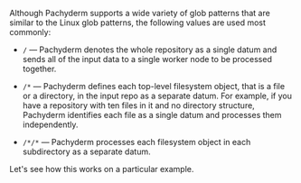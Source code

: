 Although Pachyderm supports a wide variety of glob patterns that are
similar to the Linux glob patterns, the following values are used
most commonly:

* `/` — Pachyderm denotes the whole repository as a single datum
and sends all of the input data to a single worker node to be
processed together.
* `/*` — Pachyderm defines each top-level filesystem object, that
is a file or a directory, in the input repo as a separate datum.
For example, if you have a repository with ten files in it and no
directory structure, Pachyderm identifies each file as a single
datum and processes them independently.

* `/*/*` — Pachyderm processes each filesystem object in each
subdirectory as a separate datum.

Let's see how this works on a particular example. 
